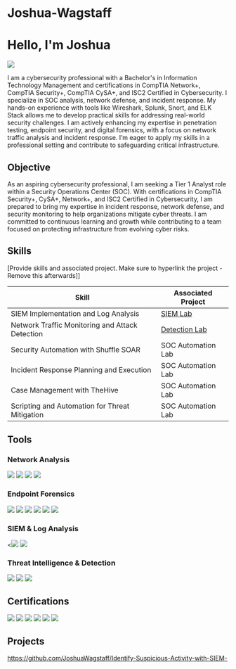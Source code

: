 # Joshua-Wagstaff
# Hello, I'm Joshua
<a href="https://www.linkedin.com/in/jjcwagstaff/"><img src="https://img.shields.io/badge/-LinkedIn-0072b1?&style=for-the-badge&logo=linkedin&logoColor=white" /></a>

I am a cybersecurity professional with a Bachelor's in Information Technology Management and certifications in CompTIA Network+, CompTIA Security+, CompTIA CySA+, and ISC2 Certified in Cybersecurity. I specialize in SOC analysis, network defense, and incident response. My hands-on experience with tools like Wireshark, Splunk, Snort, and ELK Stack allows me to develop practical skills for addressing real-world security challenges. I am actively enhancing my expertise in penetration testing, endpoint security, and digital forensics, with a focus on network traffic analysis and incident response. I’m eager to apply my skills in a professional setting and contribute to safeguarding critical infrastructure.

## Objective

As an aspiring cybersecurity professional, I am seeking a Tier 1 Analyst role within a Security Operations Center (SOC). With certifications in CompTIA Security+, CySA+, Network+, and ISC2 Certified in Cybersecurity, I am prepared to bring my expertise in incident response, network defense, and security monitoring to help organizations mitigate cyber threats. I am committed to continuous learning and growth while contributing to a team focused on protecting infrastructure from evolving cyber risks.

## Skills
[Provide skills and associated project. Make sure to hyperlink the project - Remove this afterwards]]

| Skill                                         | Associated Project         |
|-----------------------------------------------|----------------------------|
| SIEM Implementation and Log Analysis          | <a href="https://github.com/JoshuaWagstaff/Identify-Suspicious-Activity-with-SIEM-">SIEM Lab</a>|
| Network Traffic Monitoring and Attack Detection | <a href="https://google.com">Detection Lab</a>|
| Security Automation with Shuffle SOAR         | SOC Automation Lab|
| Incident Response Planning and Execution      | SOC Automation Lab|
| Case Management with TheHive                  | SOC Automation Lab|
| Scripting and Automation for Threat Mitigation | SOC Automation Lab|

## Tools

### Network Analysis
<div>
    <img src="https://img.shields.io/badge/-Wireshark-1E90FF?&style=for-the-badge&logoColor=white" />
<img src="https://img.shields.io/badge/-Zeek-4682B4?&style=for-the-badge&logoColor=white" />
<img src="https://img.shields.io/badge/-Snort-B22222?&style=for-the-badge&logoColor=white" />
<img src="https://img.shields.io/badge/-NetworkMiner-DC143C?&style=for-the-badge&logoColor=white" />
</div>

### Endpoint Forensics
<div>
<img src="https://img.shields.io/badge/-Sysinternals-2E8B57?&style=for-the-badge&logoColor=white" />
<img src="https://img.shields.io/badge/-Sysmon-3CB371?&style=for-the-badge&logoColor=white" />
<img src="https://img.shields.io/badge/-Autopsy-556B2F?&style=for-the-badge&logoColor=white" />
<img src="https://img.shields.io/badge/-Redline-6B8E23?&style=for-the-badge&logoColor=white" />
<img src="https://img.shields.io/badge/-KAPE-228B22?&style=for-the-badge&logoColor=white" />
<img src="https://img.shields.io/badge/-Volatility-2F4F4F?&style=for-the-badge&logoColor=white" />
</div>

### SIEM & Log Analysis
<div>
    <<img src="https://img.shields.io/badge/-Splunk-DAA520?&style=for-the-badge&logoColor=white" />
<img src="https://img.shields.io/badge/-ELK%20Stack-FFD700?&style=for-the-badge&logoColor=black" />
</div>
        
### Threat Intelligence & Detection
<div>
<img src="https://img.shields.io/badge/-OpenCTI-800080?&style=for-the-badge&logoColor=white" />
<img src="https://img.shields.io/badge/-MISP-9932CC?&style=for-the-badge&logoColor=white" />
<img src="https://img.shields.io/badge/-YARA-BA55D3?&style=for-the-badge&logoColor=white" />
</div>

## Certifications
<div>
<img src="https://img.shields.io/badge/-Security%2B-FF0000?&style=for-the-badge&logo=CompTIA&logoColor=white" />
<img src="https://img.shields.io/badge/-Network%2B-007ACC?&style=for-the-badge&logo=CompTIA&logoColor=white" />
<img src="https://img.shields.io/badge/-CompTIA%20CySA%2B-800080?&style=for-the-badge&logo=CompTIA&logoColor=white" />
<img src="https://img.shields.io/badge/-ISC2%20Certified%20in%20Cybersecurity-006400?&style=for-the-badge&logoColor=white" />
<img src="https://img.shields.io/badge/-CompTIA%20PenTest%2B%20%28Scheduled%29-8B0000?&style=for-the-badge&logo=CompTIA&logoColor=white" />
<img src="https://img.shields.io/badge/-Information%20Technology%20Management%20(WGU)-002E5D?&style=for-the-badge&logoColor=white" />

</div>

## Projects
https://github.com/JoshuaWagstaff/Identify-Suspicious-Activity-with-SIEM-

